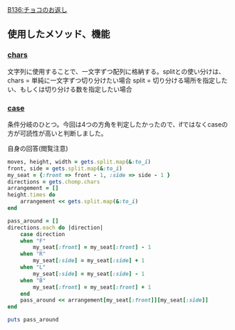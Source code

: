 [B136:チョコのお返し](https://paiza.jp/challenges/share/G4yhmEpTSC7VvGteFId0sC0C0DHZCbcQ6BcYM8Q3FL0?source=social)
## 使用したメソッド、機能
### [chars](https://docs.ruby-lang.org/ja/latest/method/String/i/chars.html)
文字列に使用することで、一文字ずつ配列に格納する。splitとの使い分けは、
chars = 単純に一文字ずつ切り分けたい場合
split = 切り分ける場所を指定したい、もしくは切り分ける数を指定したい場合
### [case](https://docs.ruby-lang.org/ja/latest/doc/spec=2fcontrol.html#case)
条件分岐のひとつ。今回は4つの方角を判定したかったので、ifではなくcaseの方が可読性が高いと判断しました。

自身の回答(閲覧注意)

```ruby
moves, height, width = gets.split.map(&:to_i)
front, side = gets.split.map(&:to_i)
my_seat = {:front => front - 1, :side => side - 1 }
directions = gets.chomp.chars
arrangement = []
height.times do
    arrangement << gets.split.map(&:to_i)
end

pass_around = []
directions.each do |direction|
    case direction
    when "F"
        my_seat[:front] = my_seat[:front] - 1
    when "R"
        my_seat[:side] = my_seat[:side] + 1
    when "L"
        my_seat[:side] = my_seat[:side] - 1
    when "B"
        my_seat[:front] = my_seat[:front] + 1
    end
    pass_around << arrangement[my_seat[:front]][my_seat[:side]]
end

puts pass_around
```
